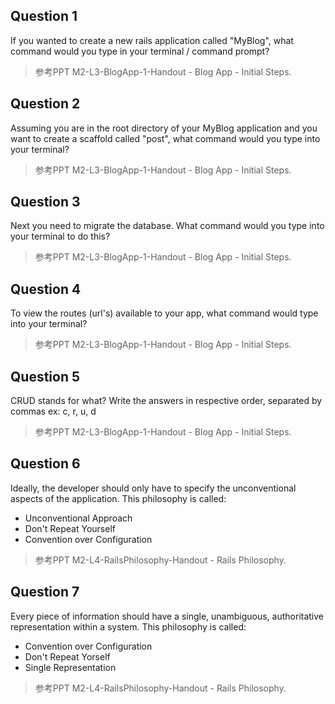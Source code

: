 ## Question 1

If you wanted to create a new rails application called "MyBlog", what command would you type in your terminal / command prompt?

> 参考PPT M2-L3-BlogApp-1-Handout - Blog App - Initial Steps.

## Question 2

Assuming you are in the root directory of your MyBlog application and you want to create a scaffold called "post", what command would you type into your terminal?

> 参考PPT M2-L3-BlogApp-1-Handout - Blog App - Initial Steps.

## Question 3

Next you need to migrate the database. What command would you type into your terminal to do this?

> 参考PPT M2-L3-BlogApp-1-Handout - Blog App - Initial Steps.

## Question 4

To view the routes (url's) available to your app, what command would type into your terminal?

> 参考PPT M2-L3-BlogApp-1-Handout - Blog App - Initial Steps.

## Question 5

CRUD stands for what? Write the answers in respective order, separated by commas ex: c, r, u, d

> 参考PPT M2-L3-BlogApp-1-Handout - Blog App - Initial Steps.

## Question 6

Ideally, the developer should only have to specify the unconventional aspects of the application. This philosophy is called:

+ Unconventional Approach
+ Don't Repeat Yourself
+ Convention over Configuration

> 参考PPT M2-L4-RailsPhilosophy-Handout - Rails Philosophy. 

## Question 7

Every piece of information should have a single, unambiguous, authoritative representation within a system. This philosophy is called:

+ Convention over Configuration
+ Don't Repeat Yorself
+ Single Representation

> 参考PPT M2-L4-RailsPhilosophy-Handout - Rails Philosophy. 






